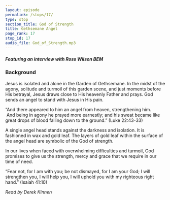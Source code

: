 ```yaml
---
layout: episode
permalink: /stops/17/
type: stop
section_title: God of Strength
title: Gethsemane Angel
page_rank: 17
stop_id: 17 
audio_file: God_of_Strength.mp3
---
```


#### *Featuring an interview with Ross Wilson BEM*

### Background

Jesus is isolated and alone in the Garden of Gethsemane. In the midst of the agony, solitude and turmoil of this garden scene, and just moments before His betrayal, Jesus draws close to His heavenly Father and prays. God sends an angel to stand with Jesus in His pain.  

“And there appeared to him an angel from heaven, strengthening him.  And being in agony he prayed more earnestly; and his sweat became like great drops of blood falling down to the ground.” (Luke 22:43-33)

A single angel head stands against the darkness and isolation.   It is fashioned in wax and gold leaf.  The layers of gold leaf within the surface of the angel head are symbolic of the God of strength.

In our lives when faced with overwhelming difficulties and turmoil, God promises to give us the strength, mercy and grace that we require in our time of need. 

“Fear not, for I am with you; be not dismayed, for I am your God; I will strengthen you, I will help you, I will uphold you with my righteous right hand.” (Isaiah 41:10)

_Read by Derek Kinnen_